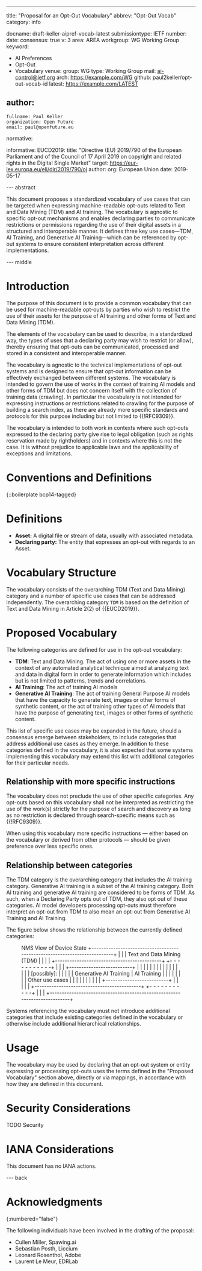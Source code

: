 ---
title: "Proposal for an Opt-Out Vocabulary"
abbrev: "Opt-Out Vocab"
category: info

docname: draft-keller-aipref-vocab-latest
submissiontype: IETF
number:
date:
consensus: true
v: 3
area: AREA
workgroup: WG Working Group
keyword:
 - AI Preferences
 - Opt-Out
 - Vocabulary
venue:
  group: WG
  type: Working Group
  mail: ai-control@ietf.org
  arch: https://example.com/WG
  github: paul2keller/opt-out-vocab-id
  latest: https://example.com/LATEST

author:
 -
    fullname: Paul Keller
    organization: Open Future
    email: paul@openfuture.eu

normative:

informative:
 EUCD2019:
    title: "Directive (EU) 2019/790 of the European Parliament and of the Council of 17 April 2019 on copyright and related rights in the Digital Single Market"
    target: https://eur-lex.europa.eu/eli/dir/2019/790/oj
    author:
     org: European Union
    date: 2019-05-17

--- abstract

This document proposes a standardized vocabulary of use cases that can be targeted when expressing machine-readable opt-outs related to Text and Data Mining (TDM) and AI training. The vocabulary is agnostic to specific opt-out mechanisms and enables declaring parties to communicate restrictions or permissions regarding the use of their digital assets in a structured and interoperable manner. It defines three key use cases—TDM, AI Training, and Generative AI Training—which can be referenced by opt-out systems to ensure consistent interpretation across different implementations.

--- middle

# Introduction

The purpose of this document is to provide a common vocabulary that can be used for machine-readable opt-outs by parties who wish to restrict the use of their assets for the purpose of AI training and other forms of Text and Data Mining (TDM).

The elements of the vocabulary can be used to describe, in a standardized way, the types of uses that a declaring party may wish to restrict (or allow), thereby ensuring that opt-outs can be communicated, processed and stored in a consistent and interoperable manner.

The vocabulary is agnostic to the technical implementations of opt-out systems and is designed to ensure that opt-out information can be effectively exchanged between different systems. The vocabulary is intended to govern the use of works in the context of training AI models and other forms of TDM but does not concern itself with the collection of training data (crawling). In particular the vocabulary is not intended for expressing instructions or restrictions related to crawling for the purpose of building a search index, as there are already more specific standards and protocols for this purpose including but not limited to {{!RFC9309}}.

The vocabulary is intended to both work in contexts where such opt-outs expressed to the declaring party give rise to legal obligation (such as rights reservation made by rightholders) and in contexts where this is not the case. It is without prejudice to applicable laws and the applicability of exceptions and limitations.

# Conventions and Definitions

{::boilerplate bcp14-tagged}

# Definitions

* **Asset:** A digital file or stream of data, usually with associated metadata.
* **Declaring party:** The entity that expresses an opt-out with regards to an Asset.

# Vocabulary Structure

The vocabulary consists of the overarching TDM (Text and Data Mining) category and a number of specific use cases that can be addressed independently. The overarching category `TDM` is based on the definition of Text and Data Mining in Article 2(2) of {{EUCD2019}}.

# Proposed Vocabulary

The following categories are defined for use in the opt-out vocabulary:

* **TDM**: Text and Data Mining. The act of using one or more assets in the context of any automated analytical technique aimed at analyzing text and data in digital form in order to generate information which includes but is not limited to patterns, trends and correlations.
* **AI Training**: The act of training AI models
* **Generative AI Training**: The act of training General Purpose AI models that have the capacity to generate text, images or other forms of synthetic content, or the act of training other types of AI models that have the purpose of generating text, images or other forms of synthetic content.

This list of specific use cases may be expanded in the future, should a consensus emerge between stakeholders, to include categories that address additional use cases as they emerge. In addition to these categories defined in the vocabulary, it is also expected that some systems implementing this vocabulary may extend this list with additional categories for their particular needs.

## Relationship with more specific instructions

The vocabulary does not preclude the use of other specific categories. Any opt-outs based on this vocabulary shall not be interpreted as restricting the use of the work(s) strictly for the purpose of search and discovery as long as no restriction is declared through search-specific means such as {{!RFC9309}}.

When using this vocabulary more specific instructions — either based on the vocabulary or derived from other protocols — should be given preference over less specific ones.

## Relationship between categories

The TDM category is the overarching category that includes the AI training category. Generative AI training is a subset of the AI training category. Both AI training and generative AI training are considered to be forms of TDM. As such, when a Declaring Party opts out of TDM, they also opt out of these categories. AI model developers processing opt-outs must therefore interpret an opt-out from TDM to also mean an opt-out from Generative AI Training and AI Training.

The figure below shows the relationship between the currently defined categories:

<figure>
<name>NMS View of Device State</name>
<artset>
<artwork type="svg" src="Opt-out-vocab-overview.svg"/>
<artwork type="ascii-art">
+--------------------------------------------------------------------------+
|                                                                          |
|                          Text and Data Mining (TDM)                      |
|                                                                          |
| +--------------------------------------------+  +- - - - - - - - - - -+  |
| |  +--------------------------+              |  |                     |  |
| |  |                          |              |                           |
| |  |                          |              |  |    [possibly]:      |  |
| |  | Generative AI Training   |  AI Training |                           |
| |  |                          |              |  |  Other use cases    |  |
| |  |                          |              |                           |
| |  +--------------------------+              |  |                     |  |
| +--------------------------------------------+  +- - - - - - - - - - -+  |
|                                                                          |
+--------------------------------------------------------------------------+
</artwork>
</artset>
</figure>

Systems referencing the vocabulary must not introduce additional categories that include existing categories defined in the vocabulary or otherwise include additional hierarchical relationships.

# Usage

The vocabulary may be used by declaring that an opt-out system or entity expressing or processing opt-outs uses the terms defined in the "Proposed Vocabulary" section above, directly or via mappings, in accordance with how they are defined in this document.

# Security Considerations

TODO Security


# IANA Considerations

This document has no IANA actions.

--- back

# Acknowledgments
{:numbered="false"}

The following individuals have been involved in the drafting of the proposal:

* Cullen Miller, Spawing.ai
* Sebastian Posth, Liccium
* Leonard Rosenthol, Adobe
* Laurent Le Meur, EDRLab
